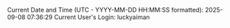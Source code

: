 Current Date and Time (UTC - YYYY-MM-DD HH:MM:SS formatted): 2025-09-08 07:36:29
Current User's Login: luckyaiman
